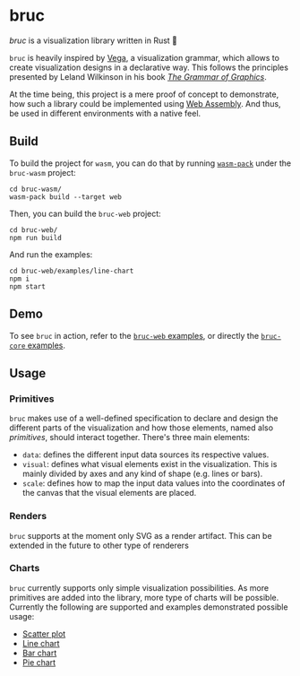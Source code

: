 # bruc
_bruc_ is a visualization library written in Rust :crab:

`bruc` is heavily inspired by [Vega](https://vega.github.io/vega/), a visualization grammar, which allows to create
visualization designs in a declarative way. This follows the principles presented by Leland Wilkinson in his book
[_The Grammar of Graphics_](https://link.springer.com/book/10.1007/0-387-28695-0).

At the time being, this project is a mere proof of concept to demonstrate, how such a library could be implemented using
[Web Assembly](https://webassembly.org/). And thus, be used in different environments with a native feel.

## Build
To build the project for `wasm`, you can do that by running [`wasm-pack`](https://github.com/rustwasm/wasm-pack) under the `bruc-wasm` project:

```shell
cd bruc-wasm/
wasm-pack build --target web
```

Then, you can build the `bruc-web` project:

```shell
cd bruc-web/
npm run build
```

And run the examples:

```shell
cd bruc-web/examples/line-chart
npm i
npm start
```

## Demo
To see `bruc` in action, refer to the [`bruc-web` examples](https://github.com/aleics/bruc/tree/main/bruc-web/examples),
or directly the [`bruc-core` examples](https://github.com/aleics/bruc/tree/main/bruc-core/examples).

## Usage
### Primitives
`bruc` makes use of a well-defined specification to declare and design the different parts of the visualization and
how those elements, named also _primitives_, should interact together. There's three main elements:
 - `data`: defines the different input data sources its respective values.
 - `visual`: defines what visual elements exist in the visualization. This is mainly divided by axes and any kind of
    shape (e.g. lines or bars).
 - `scale`: defines how to map the input data values into the coordinates of the canvas that the visual elements are
    placed.

### Renders
`bruc` supports at the moment only SVG as a render artifact. This can be extended in the future to other type of
renderers

### Charts
`bruc` currently supports only simple visualization possibilities. As more primitives are added into the library, more
type of charts will be possible. Currently the following are supported and examples demonstrated possible usage:
 - [Scatter plot](https://github.com/aleics/bruc/tree/main/bruc-web/examples/scatter-plot)
 - [Line chart](https://github.com/aleics/bruc/tree/main/bruc-web/examples/line-chart)
 - [Bar chart](https://github.com/aleics/bruc/tree/main/bruc-web/examples/bar-chart)
 - [Pie chart](https://github.com/aleics/bruc/tree/main/bruc-web/examples/pie-chart)
